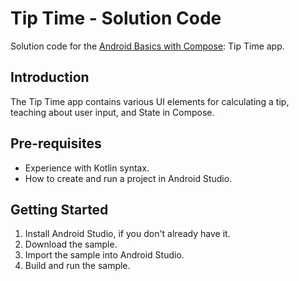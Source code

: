 Tip Time - Solution Code
=================================

Solution code for
the [Android Basics with Compose](https://developer.android.com/courses/android-basics-compose/course):
Tip Time app.


Introduction
------------
The Tip Time app contains various UI elements for calculating a tip,
teaching about user input, and State in Compose.


Pre-requisites
--------------

* Experience with Kotlin syntax.
* How to create and run a project in Android Studio.

Getting Started
---------------

1. Install Android Studio, if you don't already have it.
2. Download the sample.
3. Import the sample into Android Studio.
4. Build and run the sample.

